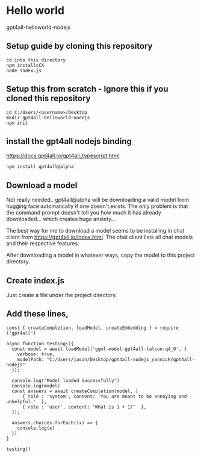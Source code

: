 # Hello world
gpt4all-helloworld-nodejs

## Setup guide by cloning this repository
```
cd into this directory
npm installcCX
node index.js
```

## Setup this from scratch - Ignore this if you cloned this repository
```
cd C:/Users/<username>/Desktop
mkdir gpt4all-helloworld-nodejs
npm init
```

## install the gpt4all nodejs binding
https://docs.gpt4all.io/gpt4all_typescript.html
```
npm install gpt4all@alpha
```

## Download a model 
Not really needed.. gpt4all@alpha will be downloading a valid model from hugging face automatically if one doesn't exists. The only problem is that the command prompt doesn't tell you how much it has already downloaded... which creates huge anxiety...

The best way for me to download a model seems to be installing in chat client from https://gpt4all.io/index.html. The chat client lists all chat models and their respective features. 

After downloading a model in whatever ways, copy the model to this project directory.

## Create index.js
Just create a file under the project directory.

## Add these lines,
```
const { createCompletion, loadModel, createEmbedding } = require ('gpt4all')

async function testing(){
  const model = await loadModel('ggml-model-gpt4all-falcon-q4_0', { 
    verbose: true,
    modelPath: "C:/Users/jason/Desktop/gpt4all-nodejs_yannick/gpt4all-nodejs"
  });

  console.log("Model loaded successfully")
  console.log(model)
  const answers = await createCompletion(model, [
      { role : 'system', content: 'You are meant to be annoying and unhelpful.'  },
      { role : 'user', content: 'What is 1 + 1?'  },
  ]);

  answers.choices.forEach((x) => { 
    console.log(x)
  })
}

testing()
```
